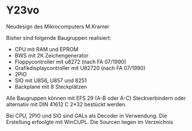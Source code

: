 # Y23vo
Neudesign des Mikrocomputers M.Kramer

Bisher sind folgende Baugruppen realisiert:
- CPU mit RAM und EPROM 
- BWS mit 2K Zeichengenerator 
- Floppycontroller mit u8272 (nach FA 07/1990)
- Grafikdisplaycontroller mit U82720 (nach FA 07/1990)
- 2PIO
- SIO mit U856, U857 und 8251
- Backplane mit 8 Steckplätzen

Alle Baugruppen können mit EFS 29 (A-B oder A-C) Steckverbindern oder alternativ mit DIN 41612 C 2*32 bestückt werden.

Bei CPU, 2PIO und SIO sind GALs als Decoder in Verwendung. 
Die Erstellung erfoolgte mit WinCUPL. Die Sourcen liegen im Verzeichnis
